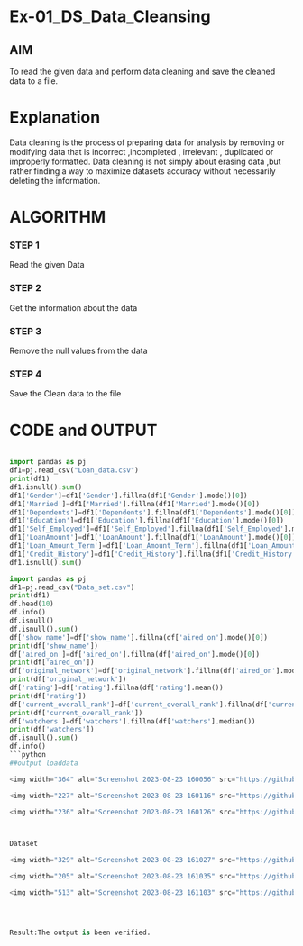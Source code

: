 # Ex-01_DS_Data_Cleansing


## AIM
To read the given data and perform data cleaning and save the cleaned data to a file. 

# Explanation
Data cleaning is the process of preparing data for analysis by removing or modifying data that is incorrect ,incompleted , irrelevant , duplicated or improperly formatted. 
Data cleaning is not simply about erasing data ,but rather finding a way to maximize datasets accuracy without necessarily deleting the information. 

# ALGORITHM
### STEP 1
Read the given Data
### STEP 2
Get the information about the data
### STEP 3
Remove the null values from the data
### STEP 4
Save the Clean data to the file

# CODE and OUTPUT

```python

import pandas as pj
df1=pj.read_csv("Loan_data.csv")
print(df1)
df1.isnull().sum()
df1['Gender']=df1['Gender'].fillna(df1['Gender'].mode()[0])
df1['Married']=df1['Married'].fillna(df1['Married'].mode()[0])
df1['Dependents']=df1['Dependents'].fillna(df1['Dependents'].mode()[0])
df1['Education']=df1['Education'].fillna(df1['Education'].mode()[0])
df1['Self_Employed']=df1['Self_Employed'].fillna(df1['Self_Employed'].mode()[0])
df1['LoanAmount']=df1['LoanAmount'].fillna(df1['LoanAmount'].mode()[0])
df1['Loan_Amount_Term']=df1['Loan_Amount_Term'].fillna(df1['Loan_Amount_Term'].mode()[0])
df1['Credit_History']=df1['Credit_History'].fillna(df1['Credit_History'].mode()[0])
df1.isnull().sum()

import pandas as pj
df1=pj.read_csv("Data_set.csv")
print(df1)
df.head(10)
df.info()
df.isnull()
df.isnull().sum()
df['show_name']=df['show_name'].fillna(df['aired_on'].mode()[0])
print(df['show_name'])
df['aired_on']=df['aired_on'].fillna(df['aired_on'].mode()[0])
print(df['aired_on'])
df['original_network']=df['original_network'].fillna(df['aired_on'].mode()[0])
print(df['original_network'])
df['rating']=df['rating'].fillna(df['rating'].mean())
print(df['rating'])
df['current_overall_rank']=df['current_overall_rank'].fillna(df['current_overall_rank'].mean())
print(df['current_overall_rank'])
df['watchers']=df['watchers'].fillna(df['watchers'].median())
print(df['watchers'])
df.isnull().sum()
df.info()
```python
##output loaddata

<img width="364" alt="Screenshot 2023-08-23 160056" src="https://github.com/Jaswanthp323/ODD2023-Datascience-Ex01/assets/143204560/c3ee4b09-e014-49a3-86a3-887fa491dc89">

<img width="227" alt="Screenshot 2023-08-23 160116" src="https://github.com/Jaswanthp323/ODD2023-Datascience-Ex01/assets/143204560/46a96af7-53d3-403c-8201-41f17c90f0df">

<img width="236" alt="Screenshot 2023-08-23 160126" src="https://github.com/Jaswanthp323/ODD2023-Datascience-Ex01/assets/143204560/a1ff4891-b949-4790-a2a4-359adc36352a">



Dataset

<img width="329" alt="Screenshot 2023-08-23 161027" src="https://github.com/Jaswanthp323/ODD2023-Datascience-Ex01/assets/143204560/9729bdfa-3515-4237-9d95-65f3966073fe">

<img width="205" alt="Screenshot 2023-08-23 161035" src="https://github.com/Jaswanthp323/ODD2023-Datascience-Ex01/assets/143204560/399b14a9-acbf-4d85-a7ec-5d20c82bddb9">

<img width="513" alt="Screenshot 2023-08-23 161103" src="https://github.com/Jaswanthp323/ODD2023-Datascience-Ex01/assets/143204560/304190ed-901b-4496-a534-f2c0efec19bd">




Result:The output is been verified.
